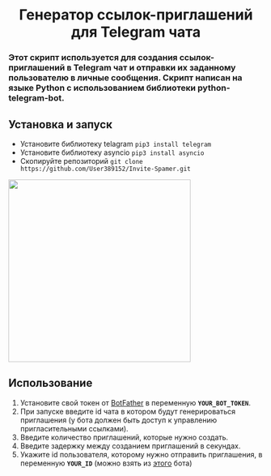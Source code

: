 <h1 align="center">Генератор ссылок-приглашений для Telegram чата</h1> 

### Этот скрипт используется для создания ссылок-приглашений в Telegram чат и отправки их заданному пользователю в личные сообщения. Скрипт написан на языке Python с использованием библиотеки python-telegram-bot.

## Установка и запуск

*   Установите библиотеку telagram `pip3 install telegram`
*   Установите библиотеку asyncio `pip3 install asyncio`
*   Скопируйте репозиторий `git clone https://github.com/User389152/Invite-Spamer.git`

<img src="https://user-images.githubusercontent.com/108763826/225004319-b29bff39-d0d2-4c74-a45a-cffa1e32c50a.gif" height="360"/>

## Использование

1.  Установите свой токен от [BotFather](https://t.me/BotFather) в переменную **`YOUR_BOT_TOKEN`**.
2.  При запуске введите id чата в котором будут генерироваться приглашения (у бота должен быть доступ к управлению пригласительными ссылками).
3.  Введите количество приглашений, которые нужно создать.
4.  Введите задержку между созданием приглашений в секундах.
5.  Укажите id пользователя, которому нужно отправить приглашения, в переменную **`YOUR_ID`** (можно взять из [этого](https://t.me/username_to_id_bot) бота)
